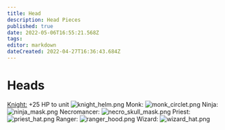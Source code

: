 ```yaml
---
title: Head
description: Head Pieces
published: true
date: 2022-05-06T16:55:21.568Z
tags: 
editor: markdown
dateCreated: 2022-04-27T16:36:43.684Z
---
```


# Heads
[Knight:](/home/knight/head)
+25 HP to unit
![knight_helm.png](/head/knight_helm.png)
Monk:
![monk_circlet.png](/head/monk_circlet.png)
Ninja:
![ninja_mask.png](/head/ninja_mask.png)
Necromancer:
![necro_skull_mask.png](/head/necro_skull_mask.png)
Priest:
![priest_hat.png](/head/priest_hat.png)
Ranger:
![ranger_hood.png](/head/ranger_hood.png)
Wizard:
![wizard_hat.png](/head/wizard_hat.png)